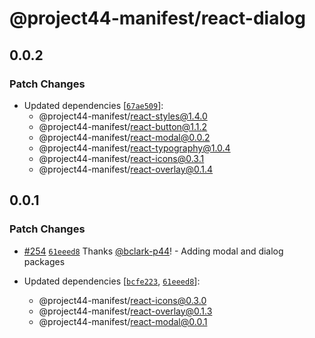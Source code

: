 # @project44-manifest/react-dialog

## 0.0.2

### Patch Changes

- Updated dependencies
  [[`67ae509`](https://github.com/project44/manifest/commit/67ae5097f56fe269b9925ddb4d17dcac755284c2)]:
  - @project44-manifest/react-styles@1.4.0
  - @project44-manifest/react-button@1.1.2
  - @project44-manifest/react-modal@0.0.2
  - @project44-manifest/react-typography@1.0.4
  - @project44-manifest/react-icons@0.3.1
  - @project44-manifest/react-overlay@0.1.4

## 0.0.1

### Patch Changes

- [#254](https://github.com/project44/manifest/pull/254)
  [`61eeed8`](https://github.com/project44/manifest/commit/61eeed8157b5b024e73e970762803dcd3361bcb5)
  Thanks [@bclark-p44](https://github.com/bclark-p44)! - Adding modal and dialog packages

- Updated dependencies
  [[`bcfe223`](https://github.com/project44/manifest/commit/bcfe22313dd5fe0cca692af09f05b4f20575e485),
  [`61eeed8`](https://github.com/project44/manifest/commit/61eeed8157b5b024e73e970762803dcd3361bcb5)]:
  - @project44-manifest/react-icons@0.3.0
  - @project44-manifest/react-overlay@0.1.3
  - @project44-manifest/react-modal@0.0.1
